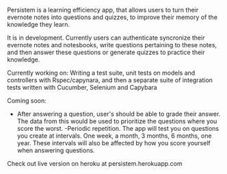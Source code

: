 
Persistem is a learning efficiency app, that allows users to turn their evernote notes into questions and quizzes, to improve their memory of the knowledge they learn.


It is in development. Currently users can authenticate syncronize their evernote notes and notesbooks, write questions pertaining to these notes, and then answer these questions or generate quizzes to practice their knowledge.

Currently working on: Writing a test suite, unit tests on models and controllers with Rspec/capynara, and then a separate suite of integration tests written with Cucumber, Selenium and Capybara 

Coming soon:
- After answering a question, user's should be able to grade their answer. The data from this would be used to prioritize the questions where you score the worst.
-Periodic repetition. The app will test you on questions you create at intervals. One week, a month, 3 months, 6 months, one year. These intervals will also be affected by how you score yourself when answering questions.


Check out live version on heroku at persistem.herokuapp.com 
